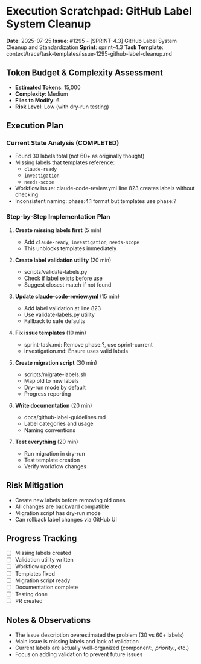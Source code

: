 # Execution Scratchpad: GitHub Label System Cleanup
**Date**: 2025-07-25
**Issue**: #1295 - [SPRINT-4.3] GitHub Label System Cleanup and Standardization
**Sprint**: sprint-4.3
**Task Template**: context/trace/task-templates/issue-1295-github-label-cleanup.md

## Token Budget & Complexity Assessment
- **Estimated Tokens**: 15,000
- **Complexity**: Medium
- **Files to Modify**: 6
- **Risk Level**: Low (with dry-run testing)

## Execution Plan

### Current State Analysis (COMPLETED)
- Found 30 labels total (not 60+ as originally thought)
- Missing labels that templates reference:
  - `claude-ready`
  - `investigation`
  - `needs-scope`
- Workflow issue: claude-code-review.yml line 823 creates labels without checking
- Inconsistent naming: phase:4.1 format but templates use phase:?

### Step-by-Step Implementation Plan

1. **Create missing labels first** (5 min)
   - Add `claude-ready`, `investigation`, `needs-scope`
   - This unblocks templates immediately

2. **Create label validation utility** (20 min)
   - scripts/validate-labels.py
   - Check if label exists before use
   - Suggest closest match if not found

3. **Update claude-code-review.yml** (15 min)
   - Add label validation at line 823
   - Use validate-labels.py utility
   - Fallback to safe defaults

4. **Fix issue templates** (10 min)
   - sprint-task.md: Remove phase:?, use sprint-current
   - investigation.md: Ensure uses valid labels

5. **Create migration script** (30 min)
   - scripts/migrate-labels.sh
   - Map old to new labels
   - Dry-run mode by default
   - Progress reporting

6. **Write documentation** (20 min)
   - docs/github-label-guidelines.md
   - Label categories and usage
   - Naming conventions

7. **Test everything** (20 min)
   - Run migration in dry-run
   - Test template creation
   - Verify workflow changes

## Risk Mitigation
- Create new labels before removing old ones
- All changes are backward compatible
- Migration script has dry-run mode
- Can rollback label changes via GitHub UI

## Progress Tracking
- [ ] Missing labels created
- [ ] Validation utility written
- [ ] Workflow updated
- [ ] Templates fixed
- [ ] Migration script ready
- [ ] Documentation complete
- [ ] Testing done
- [ ] PR created

## Notes & Observations
- The issue description overestimated the problem (30 vs 60+ labels)
- Main issue is missing labels and lack of validation
- Current labels are actually well-organized (component:*, priority:*, etc.)
- Focus on adding validation to prevent future issues
